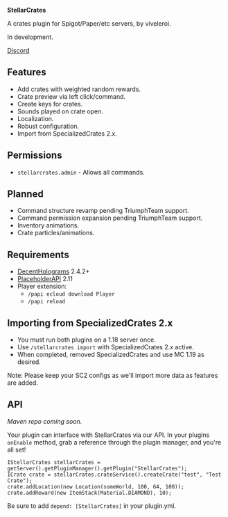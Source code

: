 **StellarCrates**

A crates plugin for Spigot/Paper/etc servers, by viveleroi.

In development.

[Discord](discord)

## Features

- Add crates with weighted random rewards.
- Crate preview via left click/command.
- Create keys for crates.
- Sounds played on crate open.
- Localization.
- Robust configuration.
- Import from SpecializedCrates 2.x.

## Permissions

- `stellarcrates.admin` - Allows all commands.

## Planned

- Command structure revamp pending TriumphTeam support.
- Command permission expansion pending TriumphTeam support.
- Inventory animations.
- Crate particles/animations.

## Requirements

- [DecentHolograms][dh] 2.4.2+
- [PlaceholderAPI][papi] 2.11 
- Player extension:
  - `/papi ecloud download Player`
  - `/papi reload`

## Importing from SpecializedCrates 2.x

- You must run both plugins on a 1.18 server once.
- Use `/stellarcrates import` with SpecializedCrates 2.x active.
- When completed, removed SpecializedCrates and use MC 1.19 as desired.

Note: Please keep your SC2 configs as we'll import more data as features are added.

## API

*Maven repo coming soon.*

Your plugin can interface with StellarCrates via our API. In your plugins `onEnable` method, grab a reference through the plugin manager, and you're all set!

```
IStellarCrates stellarCrates = getServer().getPluginManager().getPlugin("StellarCrates");
ICrate crate = stellarCrates.crateService().createCrate("test", "Test Crate");
crate.addLocation(new Location(someWorld, 100, 64, 100));
crate.addReward(new ItemStack(Material.DIAMOND), 10);
```

Be sure to add `depend: [StellarCrates]` in your plugin.yml.

[discord]: https://discord.gg/Q6sHDfnMAc
[dh]: https://www.spigotmc.org/resources/decent-holograms-1-8-1-19-papi-support-no-dependencies.96927/
[papi]: https://www.spigotmc.org/resources/placeholderapi.6245/
